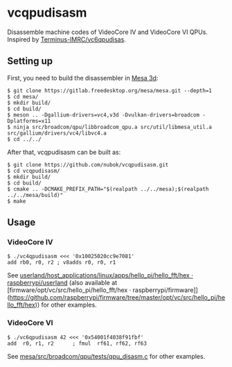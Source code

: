 # vcqpudisasm

Disassemble machine codes of VideoCore IV and VideoCore VI QPUs. Inspired by [Terminus-IMRC/vc6qpudisas](https://github.com/Terminus-IMRC/vc6qpudisas).


## Setting up

First, you need to build the disassembler in [Mesa 3d](https://www.mesa3d.org/):

```shell
$ git clone https://gitlab.freedesktop.org/mesa/mesa.git --depth=1
$ cd mesa/
$ mkdir build/
$ cd build/
$ meson .. -Dgallium-drivers=vc4,v3d -Dvulkan-drivers=broadcom -Dplatforms=x11
$ ninja src/broadcom/qpu/libbroadcom_qpu.a src/util/libmesa_util.a src/gallium/drivers/vc4/libvc4.a
$ cd ../../
```

After that, vcqpudisasm can be built as:

```shell
$ git clone https://github.com/nubok/vcqpudisasm.git
$ cd vcqpudisasm/
$ mkdir build/
$ cd build/
$ cmake .. -DCMAKE_PREFIX_PATH="$(realpath ../../mesa);$(realpath ../../mesa/build)"
$ make
```


## Usage

### VideoCore IV

```shell
$ ./vc4qpudisasm <<< '0x10025020cc9e7081'
add rb0, r0, r2 ; v8adds r0, r0, r1
```

See
[userland/host_applications/linux/apps/hello_pi/hello_fft/hex · raspberrypi/userland](https://github.com/raspberrypi/userland/tree/master/host_applications/linux/apps/hello_pi/hello_fft/hex) (also available at
[firmware/opt/vc/src/hello_pi/hello_fft/hex · raspberrypi/firmware]](https://github.com/raspberrypi/firmware/tree/master/opt/vc/src/hello_pi/hello_fft/hex))
for other examples.

### VideoCore VI

```shell
$ ./vc6qpudisasm 42 <<< '0x54001f4038f91fbf'
add  r0, r1, r2      ; fmul  rf61, rf62, rf63
```

See
[mesa/src/broadcom/qpu/tests/qpu_disasm.c](https://gitlab.freedesktop.org/mesa/mesa/blob/master/src/broadcom/qpu/tests/qpu_disasm.c)
for other examples.
